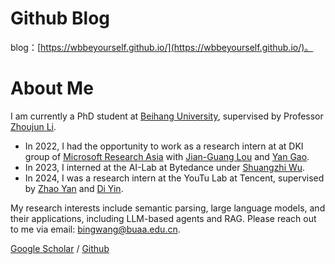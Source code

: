 # Github Blog

blog：[https://wbbeyourself.github.io/](https://wbbeyourself.github.io/)。

# About Me

I am currently a PhD student at [Beihang University](http://scse.buaa.edu.cn/index.htm), supervised by Professor [Zhoujun Li](http://scse.buaa.edu.cn/info/1078/2643.htm).

- In 2022, I had the opportunity to work as a research intern at at DKI group of [Microsoft Research Asia](https://www.microsoft.com/en-us/research/lab/microsoft-research-asia/) with [Jian-Guang Lou](https://scholar.google.com/citations?user=alDxINIAAAAJ&hl=en) and [Yan Gao](https://www.microsoft.com/en-us/research/people/gaoya/publications/). 
- In 2023, I interned at the AI-Lab at Bytedance under [Shuangzhi Wu](https://scholar.google.com/citations?hl=zh-CN&user=68mtRggAAAAJ&view_op=list_works&sortby=pubdate). 
- In 2024, I was a research intern at the YouTu Lab at Tencent, supervised by [Zhao Yan](https://scholar.google.com/citations?user=Z_IPFVYAAAAJ&hl=zh-CN) and [Di Yin](https://scholar.google.com/citations?hl=zh-CN&user=wY7HV2gAAAAJ&view_op=list_works&sortby=pubdate).

My research interests include semantic parsing, large language models, and their applications, including LLM-based agents and RAG. Please reach out to me via email: bingwang@buaa.edu.cn.

[Google Scholar](https://scholar.google.com/citations?hl=zh-CN&user=mWrBX6cAAAAJ&view_op=list_works&gmla=AL3_ziiETQ2lTL3QvRqslMXBwhD7hHdva-f4Li6UgRFl4pvVVQRfFQ00y0txgHZ7Gz_karNF4Pl52JSQzzBM0c-jkGxcWe4mFbaIW13M6ro) / [Github](https://github.com/wbbeyourself) 
